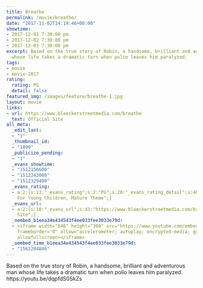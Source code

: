 ```yaml
---
title: Breathe
permalink: /movie/breathe/
date: "2017-11-02T14:19:46+00:00"
showtime:
- 2017-12-01 7:30:00 pm
- 2017-12-02 7:30:00 pm
- 2017-12-03 7:30:00 pm
excerpt: Based on the true story of Robin, a handsome, brilliant and adventurous man
  whose life takes a dramatic turn when polio leaves him paralyzed.
tags:
- movie
- movie-2017
rating:
  rating: PG
  detail: false
featured_img: /images/feature/breathe-1.jpg
layout: movie
links:
- url: https://www.bleeckerstreetmedia.com/breathe
  text: Official Site
all_meta:
  _edit_last:
  - "1"
  _thumbnail_id:
  - "1099"
  _publicize_pending:
  - "1"
  _evans_showtime:
  - "1512156600"
  - "1512243000"
  - "1512329400"
  _evans_rating:
  - a:2:{s:13:"_evans_rating";s:2:"PG";s:20:"_evans_rating_detail";s:48:"Not Recommended
    For Young Children, Mature Theme";}
  _evans_url:
  - a:2:{s:10:"_evans_url";s:43:"https://www.bleeckerstreetmedia.com/breathe";s:15:"_evans_url_name";s:13:"Official
    Site";}
  _oembed_b1eea34e434543f4ee033fee3033e79d:
  - <iframe width="640" height="360" src="https://www.youtube.com/embed/dqpfdS0SkZs?feature=oembed"
    frameborder="0" allow="accelerometer; autoplay; encrypted-media; gyroscope; picture-in-picture"
    allowfullscreen></iframe>
  _oembed_time_b1eea34e434543f4ee033fee3033e79d:
  - "1562204846"
---
```


<div class="overview" dir="auto">Based on the true story of Robin, a handsome, brilliant and adventurous man whose life takes a dramatic turn when polio leaves him paralyzed. https://youtu.be/dqpfdS0SkZs </div>